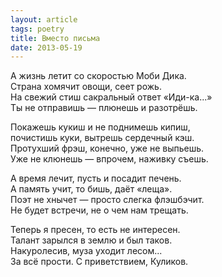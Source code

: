 ```yaml
---
layout: article
tags: poetry
title: Вместо письма
date: 2013-05-19
---
```


А жизнь летит со скоростью Моби Дика.<br>
Страна хомячит овощи, сеет рожь.<br>
На свежий стиш сакральный ответ «Иди-ка...»<br>
Ты не отправишь — плюнешь и разотрёшь.<br>

Покажешь кукиш и не поднимешь кипиш,<br>
почистишь куки, вытрешь сердечный кэш.<br>
Протухший фрэш, конечно, уже не выпьешь.<br>
Уже не клюнешь — впрочем, наживку съешь.<br>

А время лечит, пусть и посадит печень.<br>
А память учит, то бишь, даёт «леща».<br>
Поэт не хнычет — просто слегка флэшбэчит.<br>
Не будет встречи, не о чем нам трещать.<br>

Теперь я пресен, то есть не интересен.<br>
Талант зарылся в землю и был таков.<br>
Накуролесив, муза уходит лесом...<br>
За всё прости. С приветствием, Куликов.
